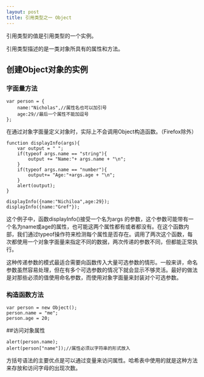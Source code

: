 ```yaml
---
layout: post
title: 引用类型之一 Object
---
```

引用类型的值是引用类型的一个实例。

引用类型描述的是一类对象所具有的属性和方法。

## 创建Object对象的实例
### 字面量方法

    var person = {
        name:"Nicholas",//属性名也可以加引号
        age:29//最后一个属性不能加逗号
    };

在通过对象字面量定义对象时，实际上不会调用Object构造函数。（Firefox除外）

    function displayInfo(args){
        var output = " ";
        if(typeof args.name == "string"){
            output += "Name:"+ args.name + "\n";
        }
        if(typeof args.name == "number"){
            output+= "Age:"+args.age + "\n";
        }
        alert(output);
    }

    displayInfo({name:"Nichiloa",age:29});
    displayInfo({name:"Gref"});
    
这个例子中，函数displayInfo()接受一个名为args 的参数，这个参数可能带有一个名为name或age的属性，也可能这两个属性都有或者都没有。在这个函数内部，我们通过typeof操作符来检测每个属性是否存在。调用了两次这个函数，每次都使用一个对象字面量来指定不同的数据，两次传递的参数不同，但都能正常执行。

这种传递参数的模式最适合需要向函数传入大量可选参数的情形。一般来讲，命名参数虽然容易处理，但在有多个可选参数的情况下就会显示不够灵活。最好的做法是对那些必须的值使用命名参数，而使用对象字面量来封装对个可选参数。



### 构造函数方法

    var person = new Object();
    person.name = "me";
    person.age = 20;
    
##访问对象属性

    alert(person.name);
    alert(person["name"]);//属性必须以字符串的形式放入
    
方括号语法的主要优点是可以通过变量来访问属性。哈希表中使用的就是这种方法来存放和访问字母的出现次数。
